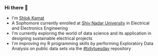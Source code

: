 ### Hi there 👋

<!--
**Shlok2002/Shlok2002** is a ✨ _special_ ✨ repository because its `README.md` (this file) appears on your GitHub profile.

Here are some ideas to get you started:

- 🔭 I’m currently working on ...
- 🌱 I’m currently learning ...
- 👯 I’m looking to collaborate on ...
- 🤔 I’m looking for help with ...
- 💬 Ask me about ...
- 📫 How to reach me: ...
- 😄 Pronouns: ...
- ⚡ Fun fact: ...
-->

 - I'm [Shlok Kamat](https://www.linkedin.com/in/shlok-kamat-b196bb1b9/)
 - A Sophomore currently enrolled at [Shiv Nadar University](https://snu.edu.in "Website") in Electrical and Electronics Engineering 
 - I'm currently exploring the world of data science and its application in designing sustainable electrical projects
 - I'm improving my R programming skills by performing Exploratory Data Analysis on public data sets via the [#tidytuesday](https://github.com/rfordatascience/tidytuesday) repository
